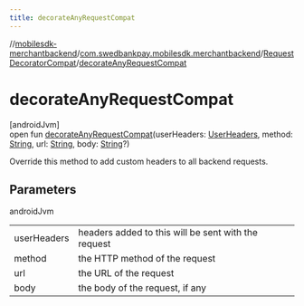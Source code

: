```yaml
---
title: decorateAnyRequestCompat
---
```

//[mobilesdk-merchantbackend](../../../index.html)/[com.swedbankpay.mobilesdk.merchantbackend](../index.html)/[RequestDecoratorCompat](index.html)/[decorateAnyRequestCompat](decorate-any-request-compat.html)



# decorateAnyRequestCompat



[androidJvm]\
open fun [decorateAnyRequestCompat](decorate-any-request-compat.html)(userHeaders: [UserHeaders](../-user-headers/index.html), method: [String](https://kotlinlang.org/api/latest/jvm/stdlib/kotlin/-string/index.html), url: [String](https://kotlinlang.org/api/latest/jvm/stdlib/kotlin/-string/index.html), body: [String](https://kotlinlang.org/api/latest/jvm/stdlib/kotlin/-string/index.html)?)



Override this method to add custom headers to all backend requests.



## Parameters


androidJvm

| | |
|---|---|
| userHeaders | headers added to this will be sent with the request |
| method | the HTTP method of the request |
| url | the URL of the request |
| body | the body of the request, if any |




